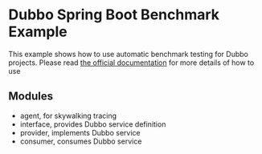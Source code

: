 # Dubbo Spring Boot Benchmark Example

This example shows how to use automatic benchmark testing for Dubbo projects. Please read [the official documentation]() for more details of how to use

## Modules
* agent, for skywalking tracing
* interface, provides Dubbo service definition
* provider, implements Dubbo service
* consumer, consumes Dubbo service


